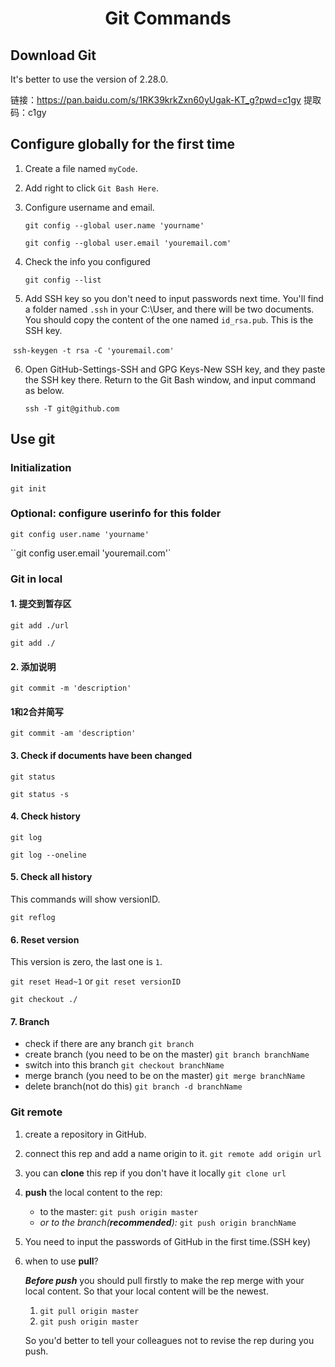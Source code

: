 # <center>Git Commands</center>

## Download Git

It's better to use the version of 2.28.0.

链接：https://pan.baidu.com/s/1RK39krkZxn60yUgak-KT_g?pwd=c1gy 
提取码：c1gy

## Configure globally for the first time

1. Create a file named `myCode`.

2. Add right to click `Git Bash Here`.

3. Configure username and email.

   `git config --global user.name 'yourname'`

   `git config --global user.email 'youremail.com'`

4. Check the info you configured

   `git config --list`

5. Add SSH key so you don't need to input passwords next time. You'll find a folder named `.ssh` in your C:\User, and there will be two documents. You should copy the content of the one named `id_rsa.pub`. This is the SSH key.

​		`ssh-keygen -t rsa -C 'youremail.com'`

6. Open GitHub-Settings-SSH and GPG Keys-New SSH key, and they paste the SSH key there. Return to the Git Bash window, and input command as below.

   `ssh -T git@github.com`

## Use git

### Initialization

`git init`

### Optional: configure userinfo for this folder

`git config user.name 'yourname'`

``git config user.email 'youremail.com'`

### Git in local

#### 1. 提交到暂存区

`git add ./url`

`git add ./`

#### 2. 添加说明

`git commit -m 'description'`

#### 1和2合并简写

`git commit -am 'description'`

#### 3. Check if documents have been changed

`git status`

`git status -s`

#### 4. Check history

`git log`

`git log --oneline`

#### 5. Check all history

This commands will show versionID.

`git reflog`

#### 6. Reset version

This version is zero, the last one is `1`.

`git reset Head~1` or `git reset versionID`

`git checkout ./`

#### 7. Branch

- check if there are any branch `git branch`
- create branch (you need to be on the master) `git branch branchName`
- switch into this branch `git checkout branchName`
- merge branch (you need to be on the master) `git merge branchName `
- delete branch(not do this) `git branch -d branchName`

### Git remote

1. create a repository in GitHub.

2. connect this rep and add a name origin to it. `git remote add origin url `

3. you can **clone** this rep if you don't have it locally `git clone url`

4. **push** the local content to the rep:

   - to the master: `git push origin master`
   - *or to the branch(**recommended**):* `git push origin branchName`

5. You need to input the passwords of GitHub in the first time.(SSH key)

6. when to use **pull**? 

   ***Before push*** you should pull firstly to make the rep merge with your local content. So that your local content will be the newest.

    1. `git pull origin master`
    2. `git push origin master`

   So you'd better to tell your colleagues not to revise the rep during you push.

